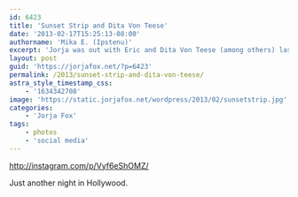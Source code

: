 ```yaml
---
id: 6423
title: 'Sunset Strip and Dita Von Teese'
date: '2013-02-17T15:25:13-08:00'
authorname: 'Mika E. (Ipstenu)'
excerpt: 'Jorja was out with Eric and Dita Von Teese (among others) last night.'
layout: post
guid: 'https://jorjafox.net/?p=6423'
permalink: /2013/sunset-strip-and-dita-von-teese/
astra_style_timestamp_css:
    - '1634342708'
image: 'https://static.jorjafox.net/wordpress/2013/02/sunsetstrip.jpg'
categories:
    - 'Jorja Fox'
tags:
    - photos
    - 'social media'
---
```


http://instagram.com/p/Vyf6eShOMZ/

Just another night in Hollywood.

